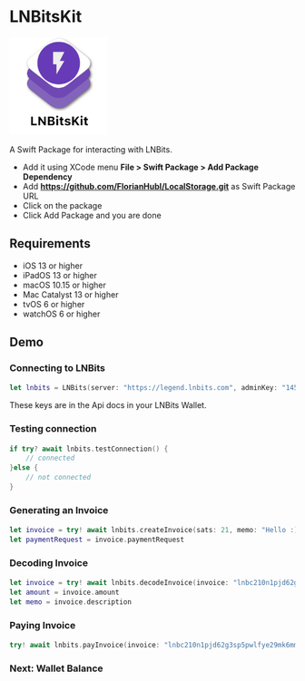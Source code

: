 # LNBitsKit

<img src="https://github.com/FlorianHubl/LNBitsKit/blob/main/LNBitsKit.png" width="173" height="173">

A Swift Package for interacting with LNBits.

- Add it using XCode menu **File > Swift Package > Add Package Dependency**
- Add **https://github.com/FlorianHubl/LocalStorage.git** as Swift Package URL
- Click on the package
- Click Add Package and you are done

## Requirements

- iOS 13 or higher
- iPadOS 13 or higher
- macOS 10.15 or higher
- Mac Catalyst 13 or higher
- tvOS 6 or higher
- watchOS 6 or higher

## Demo

### Connecting to LNBits

```swift
let lnbits = LNBits(server: "https://legend.lnbits.com", adminKey: "145a510c4ce1496e827e1fc34934b980", invoiceKey: "a04c53fec8524ba3aa63d8385e41c288")
```

These keys are in the Api docs in your LNBits Wallet.

### Testing connection

```swift
if try? await lnbits.testConnection() {
    // connected
}else {
    // not connected
}
```

### Generating an Invoice

```swift
let invoice = try! await lnbits.createInvoice(sats: 21, memo: "Hello :)")
let paymentRequest = invoice.paymentRequest
```

### Decoding Invoice

```swift
let invoice = try! await lnbits.decodeInvoice(invoice: "lnbc210n1pjd62g3sp5pwlfye29mk6mmsxzhj8w3cvq4va3tu2uwj2klwjqpguzhw67x38qpp5upej4ls9ytz7ard5ttq93m4ngrz6uw20tgv0jskmmvgv9y0e40wqdq2f38xy6t5wvxqzjccqpjrzjqw6lfdpjecp4d5t0gxk5khkrzfejjxyxtxg5exqsd95py6rhwwh72rpgrgqq3hcqqgqqqqlgqqqqqqgq9q9qxpqysgq9szuwpy2kd7ksk9vsgdnef9z0pdzdermcya50dd7ncgemzzlqptyukew6zd2m0ynan6shxv0s02qxvgzkapdfvps59vzx550hul6g0gp0937wp")
let amount = invoice.amount
let memo = invoice.description
```

### Paying Invoice

```swift
try! await lnbits.payInvoice(invoice: "lnbc210n1pjd62g3sp5pwlfye29mk6mmsxzhj8w3cvq4va3tu2uwj2klwjqpguzhw67x38qpp5upej4ls9ytz7ard5ttq93m4ngrz6uw20tgv0jskmmvgv9y0e40wqdq2f38xy6t5wvxqzjccqpjrzjqw6lfdpjecp4d5t0gxk5khkrzfejjxyxtxg5exqsd95py6rhwwh72rpgrgqq3hcqqgqqqqlgqqqqqqgq9q9qxpqysgq9szuwpy2kd7ksk9vsgdnef9z0pdzdermcya50dd7ncgemzzlqptyukew6zd2m0ynan6shxv0s02qxvgzkapdfvps59vzx550hul6g0gp0937wp")
```

### Next: Wallet Balance
